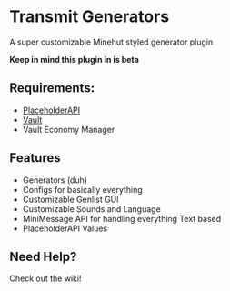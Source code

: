 # Transmit Generators
A super customizable Minehut styled generator plugin

**Keep in mind this plugin in is beta**

## Requirements:
- [PlaceholderAPI](https://github.com/PlaceholderAPI/PlaceholderAPI)
- [Vault](https://github.com/milkbowl/Vault)
- Vault Economy Manager

## Features
- Generators (duh)
- Configs for basically everything
- Customizable Genlist GUI
- Customizable Sounds and Language
- MiniMessage API for handling everything Text based
- PlaceholderAPI Values


## Need Help?
Check out the wiki!